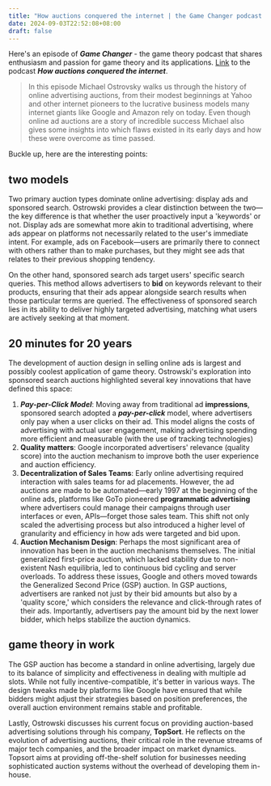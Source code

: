 ```yaml
---
title: "How auctions conquered the internet | the Game Changer podcast with Michael Ostrovsky"
date: 2024-09-03T22:52:08+08:00
draft: false
---
```


Here's an episode of ***Game Changer*** - the game theory podcast that shares enthusiasm and passion for game theory and its applications. [Link](https://tws-gamechanger.libsyn.com/how-auctions-conquered-the-internet-with-michael-ostrovsky) to the podcast ***How auctions conquered the internet***.

> In this episode Michael Ostrovsky walks us through the history of online advertising auctions, from their modest beginnings at Yahoo and other internet pioneers to the lucrative business models many internet giants like Google and Amazon rely on today. Even though online ad auctions are a story of incredible success Michael also gives some insights into which flaws existed in its early days and how these were overcome as time passed.

Buckle up, here are the interesting points:

## two models

Two primary auction types dominate online advertising: display ads and sponsored search. Ostrowski provides a clear distinction between the two—the key difference is that whether the user proactively input a 'keywords' or not. Display ads are somewhat more akin to traditional advertising, where ads appear on platforms not necessarily related to the user's immediate intent. For example, ads on Facebook—users are primarily there to connect with others rather than to make purchases, but they might see ads that relates to their previous shopping tendency.

On the other hand, sponsored search ads target users' specific search queries. This method allows advertisers to **bid** on keywords relevant to their products, ensuring that their ads appear alongside search results when those particular terms are queried. The effectiveness of sponsored search lies in its ability to deliver highly targeted advertising, matching what users are actively seeking at that moment.

## 20 minutes for 20 years

The development of auction design in selling online ads is largest and possibly coolest application of game theory. Ostrowski's exploration into sponsored search auctions highlighted several key innovations that have defined this space:

1. ***Pay-per-Click Model***: Moving away from traditional ad **impressions**, sponsored search adopted a ***pay-per-click*** model, where advertisers only pay when a user clicks on their ad. This model aligns the costs of advertising with actual user engagement, making advertising spending more efficient and measurable (with the use of tracking technologies)
2. **Quality matters**: Google incorporated advertisers' relevance (quality score) into the auction mechanism to improve both the user experience and auction efficiency.
3. **Decentralization of Sales Teams**: Early online advertising required interaction with sales teams for ad placements. However, the ad auctions are made to be automated—early 1997 at the beginning of the online ads, platforms like GoTo pioneered **programmatic advertising** where advertisers could manage their campaigns through user interfaces or even, APIs—forget those sales team. This shift not only scaled the advertising process but also introduced a higher level of granularity and efficiency in how ads were targeted and bid upon.
4. **Auction Mechanism Design**: Perhaps the most significant area of innovation has been in the auction mechanisms themselves. The initial generalized first-price auction, which lacked stability due to non-existent Nash equilibria, led to continuous bid cycling and server overloads. To address these issues, Google and others moved towards the Generalized Second Price (GSP) auction. In GSP auctions, advertisers are ranked not just by their bid amounts but also by a 'quality score,' which considers the relevance and click-through rates of their ads. Importantly, advertisers pay the amount bid by the next lower bidder, which helps stabilize the auction dynamics.

## game theory in work

The GSP auction has become a standard in online advertising, largely due to its balance of simplicity and effectiveness in dealing with multiple ad slots. While not fully incentive-compatible, it's better in various ways. The design tweaks made by platforms like Google have ensured that while bidders might adjust their strategies based on position preferences, the overall auction environment remains stable and profitable.

Lastly, Ostrowski discusses his current focus on providing auction-based advertising solutions through his company, **TopSort**. He reflects on the evolution of advertising auctions, their critical role in the revenue streams of major tech companies, and the broader impact on market dynamics. Topsort aims at providing off-the-shelf solution for businesses needing sophisticated auction systems without the overhead of developing them in-house.
